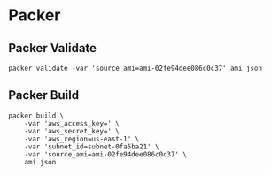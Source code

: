 # Packer

## Packer Validate

```
packer validate -var 'source_ami=ami-02fe94dee086c0c37' ami.json
```
## Packer Build
```
packer build \
    -var 'aws_access_key=' \
    -var 'aws_secret_key=' \
    -var 'aws_region=us-east-1' \
    -var 'subnet_id=subnet-0fa5ba21' \
    -var 'source_ami=ami-02fe94dee086c0c37' \
    ami.json
```
